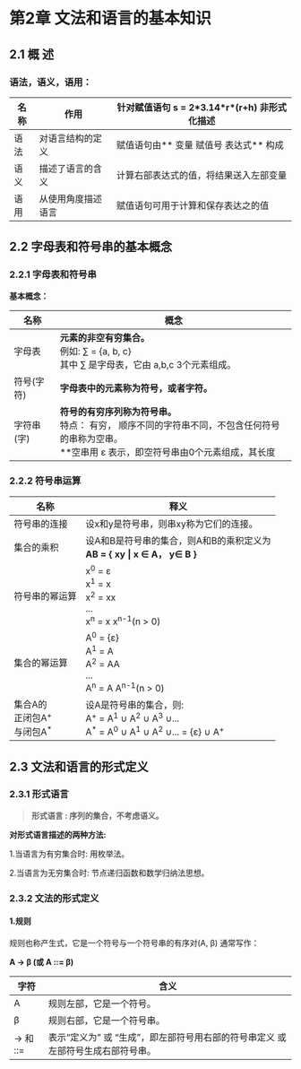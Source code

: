 # 第2章 文法和语言的基本知识

## 2.1 概 述

### 语法，语义，语用：

名称 |        作用        | 针对赋值语句 s = 2\*3.14\*r\*(r+h) 非形式化描述
---- | -------------------| ---------------------------------------
语法 | 对语言结构的定义   | 赋值语句由** 变量 赋值号 表达式** 构成
语义 | 描述了语言的含义   | 计算右部表达式的值，将结果送入左部变量
语用 | 从使用角度描述语言 | 赋值语句可用于计算和保存表达之的值


## 2.2 字母表和符号串的基本概念

### 2.2.1 字母表和符号串

**基本概念：**

名称       | 概念
-----------|--------
字母表     | **元素的非空有穷集合。**<br/>例如: ∑ = {a, b, c}<br/>其中 ∑ 是字母表，它由 a,b,c 3个元素组成。
符号(字符) | **字母表中的元素称为符号，或者字符。**
字符串(字) | **符号的有穷序列称为符号串。**<br/>特点： 有穷， 顺序不同的字符串不同，不包含任何符号的串称为空串。<br/>**空串用 ε 表示，即空符号串由0个元素组成，其长度 |ε|=0。**

### 2.2.2 符号串运算

名称 | 释义
-----|-------
符号串的连接   | 设x和y是符号串，则串xy称为它们的连接。
集合的乘积     | 设A和B是符号串的集合，则A和B的乘积定义为<br/> **AB = { xy \| x ∈ A， y∈ B }**
符号串的幂运算 | x<sup>0</sup> = ε <br/> x<sup>1</sup> = x <br/> x<sup>2</sup> = xx <br/> ... <br/> x<sup>n</sup> = x x<sup>n-1</sup>(n > 0)
集合的幂运算   | A<sup>0</sup> = {ε} <br/> A<sup>1</sup> = A <br/> A<sup>2</sup> = AA <br/> ... <br/> A<sup>n</sup> = A A<sup>n-1</sup>(n > 0)
集合A的<br/>正闭包A<sup>+</sup> <br/> 与闭包A<sup>\*</sup> | 设A是符号串的集合，则: <br/> A<sup>+</sup> = A<sup>1</sup> ∪ A<sup>2</sup> ∪ A<sup>3</sup> ∪...<br/> A<sup>\*</sup> = A<sup>0</sup> ∪ A<sup>1</sup> ∪ A<sup>2</sup> ∪... = {ε} ∪ A<sup>+</sup>


## 2.3 文法和语言的形式定义

### 2.3.1 形式语言

> **形式语言 : 序列的集合，不考虑语义。**

**对形式语言描述的两种方法:**

1.当语言为有穷集合时: 用枚举法。

2.当语言为无穷集合时: 节点递归函数和数学归纳法思想。

### 2.3.2 文法的形式定义

#### 1.规则

规则也称产生式，它是一个符号与一个符号串的有序对(A, β) 通常写作：

**A → β (或 A ::= β)**

字符     | 含义 
-------- | ------
  A      | 规则左部，它是一个符号。
  β      | 规则右部，它是一个符号串。
→ 和 ::= | 表示“定义为” 或 “生成”，即左部符号用右部的符号串定义 或 左部符号生成右部符号串。






<br/><br/><br/><br/><br/><br/><br/><br/>
